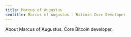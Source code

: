 ```yaml
---
title: Marcus of Augustus
seotitle: Marcus of Augustus - Bitcoin Core Developer
---
```


About Marcus of Augustus. Core Bitcoin developer.
